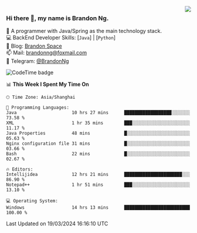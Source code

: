 <img  align="right" src="https://github-readme-stats-brandon0824.vercel.app/api/top-langs/?username=brandon0824&layout=compact">

### Hi there 👋, my name is Brandon Ng.

🌱 A programmer with Java/Spring as the main technology stack.  
💻 BackEnd Developer Skills: [`Java`] | [`Python`]  
📝 Blog: [Brandon Space](https://brandonng.tech)  
📫 Mail: brandonng@foxmail.com  
📰 Telegram: [@BrandonNg](https://t.me/BrandonNg24)  

![CodeTime badge](https://img.shields.io/endpoint?style=flat-square&url=https%3A%2F%2Fapi.codetime.dev%2Fshield%3Fid%3D128%26project%3D%26in%3D604800000)

<!--START_SECTION:waka-->
📊 **This Week I Spent My Time On** 

```text
🕑︎ Time Zone: Asia/Shanghai

💬 Programming Languages: 
Java                     10 hrs 27 mins      ██████████████████░░░░░░░   73.58 % 
XML                      1 hr 35 mins        ███░░░░░░░░░░░░░░░░░░░░░░   11.17 % 
Java Properties          48 mins             █░░░░░░░░░░░░░░░░░░░░░░░░   05.63 % 
Nginx configuration file 31 mins             █░░░░░░░░░░░░░░░░░░░░░░░░   03.66 % 
Bash                     22 mins             █░░░░░░░░░░░░░░░░░░░░░░░░   02.67 % 

🔥 Editors: 
Intellijidea             12 hrs 21 mins      ██████████████████████░░░   86.90 % 
Notepad++                1 hr 51 mins        ███░░░░░░░░░░░░░░░░░░░░░░   13.10 % 

💻 Operating System: 
Windows                  14 hrs 13 mins      █████████████████████████   100.00 % 
```


 Last Updated on 19/03/2024 16:16:10 UTC
<!--END_SECTION:waka-->
